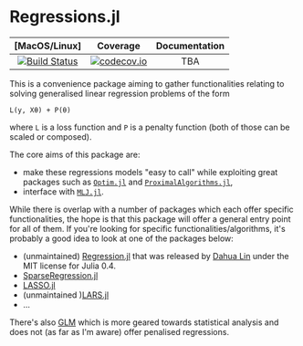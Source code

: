 # Regressions.jl

| [MacOS/Linux] | Coverage | Documentation |
| :-----------: | :------: | :-----------: |
| [![Build Status](https://travis-ci.org/tlienart/Regressions.jl.svg?branch=master)](https://travis-ci.org/tlienart/Regressions.jl) | [![codecov.io](http://codecov.io/github/tlienart/Regressions.jl/coverage.svg?branch=master)](http://codecov.io/github/tlienart/Regressions.jl?branch=master) | TBA |

This is a convenience package aiming to gather functionalities relating to solving generalised linear regression problems of the form

```
L(y, Xθ) + P(θ)
```

where `L` is a loss function and `P`  is a penalty function (both of those can be scaled or composed).

The core aims of this package are:

- make these regressions models "easy to call" while exploiting great packages such as [`Optim.jl`](https://github.com/JuliaNLSolvers/Optim.jl) and [`ProximalAlgorithms.jl`](https://github.com/kul-forbes/ProximalAlgorithms.jl),
- interface with [`MLJ.jl`](https://github.com/alan-turing-institute/MLJ.jl).

While there is overlap with a number of packages which each offer specific functionalities, the hope is that this package will offer a general entry point for all of them.
If you're looking for specific functionalities/algorithms, it's probably a good idea to look at one of the packages below:

- (unmaintained) [Regression.jl](https://github.com/lindahua/Regression.jl) that was released by [Dahua Lin](https://github.com/lindahua) under the MIT license for Julia 0.4.
- [SparseRegression.jl](https://github.com/joshday/SparseRegression.jl)
- [LASSO.jl](https://github.com/JuliaStats/Lasso.jl)
- (unmaintained )[LARS.jl](https://github.com/simonster/LARS.jl)
- ...

There's also [GLM](https://github.com/JuliaStats/GLM.jl) which is more geared towards statistical analysis and does not (as far as I'm aware) offer penalised regressions.
